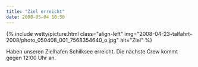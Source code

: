 ```yaml
---
title: "Ziel erreicht"
date: 2008-05-04 10:50
---
```

{% include wetty/picture.html class="align-left" img="2008-04-23-talfahrt-2008/photo_050408_001_7568354640_o.jpg" alt="Ziel" %}

Haben unseren Zielhafen Schilksee erreicht. Die nächste Crew kommt gegen 12:00 Uhr an.